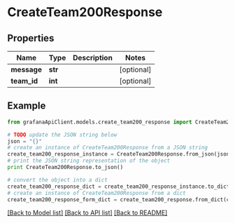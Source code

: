 # CreateTeam200Response


## Properties
Name | Type | Description | Notes
------------ | ------------- | ------------- | -------------
**message** | **str** |  | [optional] 
**team_id** | **int** |  | [optional] 

## Example

```python
from grafanaApiClient.models.create_team200_response import CreateTeam200Response

# TODO update the JSON string below
json = "{}"
# create an instance of CreateTeam200Response from a JSON string
create_team200_response_instance = CreateTeam200Response.from_json(json)
# print the JSON string representation of the object
print CreateTeam200Response.to_json()

# convert the object into a dict
create_team200_response_dict = create_team200_response_instance.to_dict()
# create an instance of CreateTeam200Response from a dict
create_team200_response_form_dict = create_team200_response.from_dict(create_team200_response_dict)
```
[[Back to Model list]](../README.md#documentation-for-models) [[Back to API list]](../README.md#documentation-for-api-endpoints) [[Back to README]](../README.md)


